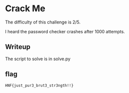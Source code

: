 # Crack Me

The difficulty of this challenge is 2/5.

I heard the password checker crashes after 1000 attempts.

## Writeup

The script to solve is in solve.py

## flag

```HNF{just_pur3_brut3_str3ngth!!}```
